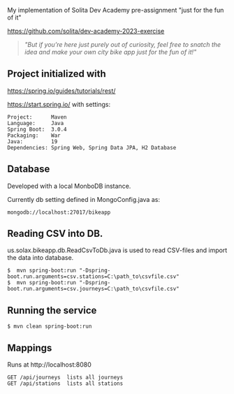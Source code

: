 My implementation of Solita Dev Academy pre-assignment "just for the fun of it"

https://github.com/solita/dev-academy-2023-exercise

> *"But if you’re here just purely out of curiosity, feel free to snatch the idea and make your own city bike app just for the fun of it!"*

## Project initialized with

https://spring.io/guides/tutorials/rest/

https://start.spring.io/ with settings:
```
Project:      Maven
Language:     Java
Spring Boot:  3.0.4
Packaging:    War
Java:         19
Dependencies: Spring Web, Spring Data JPA, H2 Database
```

## Database

Developed with a local MonboDB instance.

Currently db setting defined in MongoConfig.java as:
```
mongodb://localhost:27017/bikeapp
```

## Reading CSV into DB. 

us.solax.bikeapp.db.ReadCsvToDb.java is used to read CSV-files and import the data into database.
```
$  mvn spring-boot:run "-Dspring-boot.run.arguments=csv.stations=C:\path_to\csvfile.csv"
$  mvn spring-boot:run "-Dspring-boot.run.arguments=csv.journeys=C:\path_to\csvfile.csv"
```

## Running the service
```
$ mvn clean spring-boot:run
```

## Mappings

Runs at http://localhost:8080

```
GET /api/journeys  lists all journeys
GET /api/stations  lists all stations
```